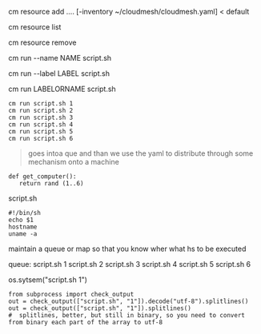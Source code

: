 cm resource add .... [-inventory ~/cloudmesh/cloudmesh.yaml] < default

cm resource list

cm resource remove 


cm run --name NAME script.sh 

cm run --label LABEL script.sh

cm run LABELORNAME script.sh

```
cm run script.sh 1
cm run script.sh 2
cm run script.sh 3
cm run script.sh 4
cm run script.sh 5
cm run script.sh 6
```

> goes intoa  que and than we use the yaml to distribute through some mechanism onto a machine

```
def get_computer():
   return rand (1..6)
```   
   
script.sh

```
#!/bin/sh
echo $1 
hostname
uname -a
```

maintain a queue or map so that you know wher what hs to be executed

queue:
script.sh 1
script.sh 2
script.sh 3
script.sh 4
script.sh 5
script.sh 6


os.sytsem("script.sh 1")

```
from subprocess import check_output
out = check_output(["script.sh", "1"]).decode("utf-8").splitlines()
out = check_output(["script.sh", "1"]).splitlines()
#  splitlines, better, but still in binary, so you need to convert from binary each part of the array to utf-8


```


